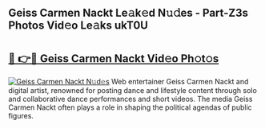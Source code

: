 ## Geiss Carmen Nackt Le𝚊k𝚎d N𝚞𝚍es - Part-Z3s Photos Vid𝚎o Le𝚊ks ukT0U

# <h2><a href="http://fb7xpj7.evod.top/?m=Geiss+Carmen+Nackt">🔗 👉🔴 Geiss Carmen Nackt Vid𝚎o Ph𝚘t𝚘s</a></h2>

[![Geiss Carmen Nackt N𝚞d𝚎s](https://i.imgur.com/8V9OHl7.gif)](http://fb7xpj7.evod.top/?m=Geiss+Carmen+Nackt)
Web entertainer Geiss Carmen Nackt and digital artist, renowned for posting dance and lifestyle content through solo and collaborative dance performances and short videos. The media Geiss Carmen Nackt often plays a role in shaping the political agendas of public figures. 
